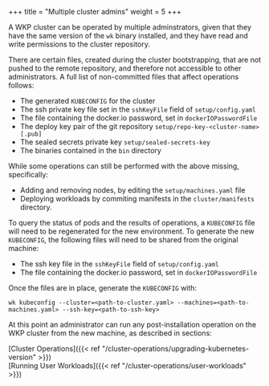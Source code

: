+++
title = "Multiple cluster admins"
weight = 5
+++

A WKP cluster can be operated by multiple adminstrators, given that they have the same version of the `wk` binary installed, and they have read and write permissions to the cluster repository.

There are certain files, created during the cluster bootstrapping, that are not pushed to the remote repository, and therefore not accessible to other administrators.
A full list of non-committed files that affect operations follows:

- The generated `KUBECONFIG` for the cluster
- The ssh private key file set in the `sshKeyFile` field of `setup/config.yaml`
- The file containing the docker.io password, set in `dockerIOPasswordFile`
- The deploy key pair of the git repository `setup/repo-key-<cluster-name>[.pub]`
- The sealed secrets private key `setup/sealed-secrets-key`
- The binaries contained in the `bin` directory

While some operations can still be performed with the above missing, specifically:

- Adding and removing nodes, by editing the `setup/machines.yaml` file
- Deploying workloads by commiting manifests in the `cluster/manifests` directory.

To query the status of pods and the results of operations, a `KUBECONFIG` file will need to be
regenerated for the new environment. To generate the new `KUBECONFIG`, the following files will need to be shared from the original machine:

- The ssh key file in the `sshKeyFile` field of `setup/config.yaml`
- The file containing the docker.io password, set in `dockerIOPasswordFile`

Once the files are in place, generate the `KUBECONFIG` with:

`wk kubeconfig --cluster=<path-to-cluster.yaml> --machines=<path-to-machines.yaml> --ssh-key=<path-to-ssh-key>`

At this point an administrator can run any post-installation operation on the WKP cluster from the new machine, as described in sections:

[Cluster Operations]({{< ref "/cluster-operations/upgrading-kubernetes-version" >}})\
[Running User Workloads]({{< ref "/cluster-operations/user-workloads" >}})

